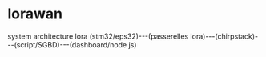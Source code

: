 # lorawan
system architecture lora (stm32/eps32)---(passerelles lora)---(chirpstack)---(script/SGBD)---(dashboard/node js)
